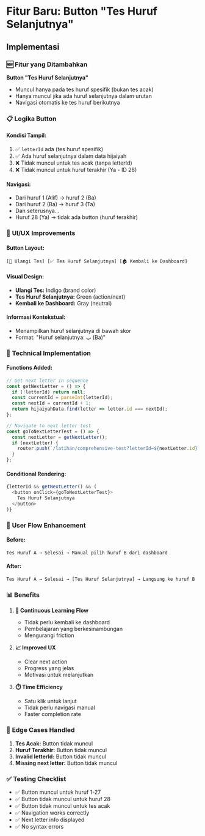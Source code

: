 # Fitur Baru: Button "Tes Huruf Selanjutnya"

## Implementasi

### 🆕 **Fitur yang Ditambahkan**

**Button "Tes Huruf Selanjutnya"**
- Muncul hanya pada tes huruf spesifik (bukan tes acak)
- Hanya muncul jika ada huruf selanjutnya dalam urutan
- Navigasi otomatis ke tes huruf berikutnya

### 📋 **Logika Button**

#### **Kondisi Tampil:**
1. ✅ `letterId` ada (tes huruf spesifik)
2. ✅ Ada huruf selanjutnya dalam data hijaiyah
3. ❌ Tidak muncul untuk tes acak (tanpa letterId)
4. ❌ Tidak muncul untuk huruf terakhir (Ya - ID 28)

#### **Navigasi:**
- Dari huruf 1 (Alif) → huruf 2 (Ba)
- Dari huruf 2 (Ba) → huruf 3 (Ta)
- Dan seterusnya...
- Huruf 28 (Ya) → tidak ada button (huruf terakhir)

### 🎨 **UI/UX Improvements**

#### **Button Layout:**
```
[🔄 Ulangi Tes] [✅ Tes Huruf Selanjutnya] [🏠 Kembali ke Dashboard]
```

#### **Visual Design:**
- **Ulangi Tes:** Indigo (brand color)
- **Tes Huruf Selanjutnya:** Green (action/next)
- **Kembali ke Dashboard:** Gray (neutral)

#### **Informasi Kontekstual:**
- Menampilkan huruf selanjutnya di bawah skor
- Format: "Huruf selanjutnya: ب (Ba)"

### 🔧 **Technical Implementation**

#### **Functions Added:**
```javascript
// Get next letter in sequence
const getNextLetter = () => {
  if (!letterId) return null;
  const currentId = parseInt(letterId);
  const nextId = currentId + 1;
  return hijaiyahData.find(letter => letter.id === nextId);
};

// Navigate to next letter test
const goToNextLetterTest = () => {
  const nextLetter = getNextLetter();
  if (nextLetter) {
    router.push(`/latihan/comprehensive-test?letterId=${nextLetter.id}`);
  }
};
```

#### **Conditional Rendering:**
```javascript
{letterId && getNextLetter() && (
  <button onClick={goToNextLetterTest}>
    Tes Huruf Selanjutnya
  </button>
)}
```

### 🎯 **User Flow Enhancement**

#### **Before:**
```
Tes Huruf A → Selesai → Manual pilih huruf B dari dashboard
```

#### **After:**
```
Tes Huruf A → Selesai → [Tes Huruf Selanjutnya] → Langsung ke huruf B
```

### 📊 **Benefits**

1. **🚀 Continuous Learning Flow**
   - Tidak perlu kembali ke dashboard
   - Pembelajaran yang berkesinambungan
   - Mengurangi friction

2. **📈 Improved UX**
   - Clear next action
   - Progress yang jelas
   - Motivasi untuk melanjutkan

3. **⏱️ Time Efficiency**
   - Satu klik untuk lanjut
   - Tidak perlu navigasi manual
   - Faster completion rate

### 🔄 **Edge Cases Handled**

1. **Tes Acak:** Button tidak muncul
2. **Huruf Terakhir:** Button tidak muncul
3. **Invalid letterId:** Button tidak muncul
4. **Missing next letter:** Button tidak muncul

### ✅ **Testing Checklist**

- ✅ Button muncul untuk huruf 1-27
- ✅ Button tidak muncul untuk huruf 28
- ✅ Button tidak muncul untuk tes acak
- ✅ Navigation works correctly
- ✅ Next letter info displayed
- ✅ No syntax errors
